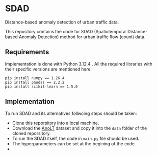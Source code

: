 # SDAD
Distance-based anomaly detection of urban traffic data.

This repository contains the code for SDAD (Spatiotemporal Distance-based Anomaly Detection) method for urban traffic flow (count) data.

## Requirements
Implementation is done with Python 3.12.4 . 
All the required libraries with their specific versions are mentioned here:

```
pip install numpy == 1.26.4
pip install pandas == 2.2.2
pip install scikit-learn == 1.5.0
```

## Implementation
To run SDAD and its alternatives follwoing steps should be taken:

- Clone this reporsitory into a local machine. 
- Download the [AnoLT](https://github.com/imaantaheri/AnoLT) dataset and copy it into the `data` folder of the cloned reporsitory.
- To run the SDAD itself, the code in `main.py` file should be used.
- The hyperparameters can be set at the begining of the code.
-  
